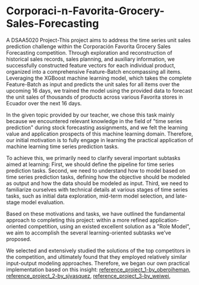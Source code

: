 # Corporaci-n-Favorita-Grocery-Sales-Forecasting
A DSAA5020 Project-This project aims to address the time series unit sales prediction challenge within the Corporación Favorita Grocery Sales Forecasting competition. Through exploration and reconstruction of historical sales records, sales planning, and auxiliary information, we successfully constructed feature vectors for each individual product, organized into a comprehensive Feature-Batch encompassing all items. Leveraging the XGBoost machine learning model, which takes the complete Feature-Batch as input and predicts the unit sales for all items over the upcoming 16 days, we trained the model using the provided data to forecast the unit sales of thousands of products across various Favorita stores in Ecuador over the next 16 days.

In the given topic provided by our teacher, we chose this task mainly because we encountered relevant knowledge in the field of "time series prediction" during stock forecasting assignments, and we felt the learning value and application prospects of this machine learning domain. Therefore, our initial motivation is to fully engage in learning the practical application of machine learning time series prediction tasks. 

To achieve this, we primarily need to clarify several important subtasks aimed at learning: First, we should define the pipeline for time series prediction tasks. Second, we need to understand how to model based on time series prediction tasks, defining how the objective should be modeled as output and how the data should be modeled as input. Third, we need to familiarize ourselves with technical details at various stages of time series tasks, such as initial data exploration, mid-term model selection, and late-stage model evaluation.

Based on these motivations and tasks, we have outlined the fundamental approach to completing this project: within a more refined application-oriented competition, using an existed excellent solution as a "Role Model", we aim to accomplish the several learning-oriented subtasks we’ve proposed. 

We selected and extensively studied the solutions of the top competitors in the competition, and ultimately found that they employed relatively similar input-output modeling approaches. Therefore, we began our own practical implementation based on this insight:
[reference_project_1-by_oberoiheman](https://github.com/oberoiheman/Corporaci-n-Favorita-Grocery-Sales-Forecasting "Corporaci-n-Favorita-Grocery-Sales-Forecasting"), 
[reference_project_2-by_sjvasquez](https://github.com/sjvasquez/web-traffic-forecasting "web-traffic-forecasting"), 
[reference_project_3-by_weiwei](https://www.kaggle.com/code/shixw125/1st-place-lgb-model-public-0-506-private-0-511/script "1st Place LGB Model(public:0.506, private:0.511)"), 
